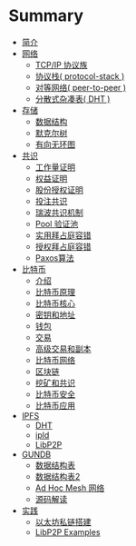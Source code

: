 # Summary

* [简介](README.md)
* [网络](/src/protocol/README.md)
  * [TCP/IP 协议族](/src/protocol/tcp.md)
  * [协议栈( protocol-stack )](/src/protocol/stack.md)
  * [对等网络( peer-to-peer )](/src/protocol/p2p.md)
  * [分散式杂凑表( DHT )]()
* [存储]()
  * [数据结构]()
  * [默克尔树]()
  * [有向无环图]()  
* [共识](/src/consensus/README.md)
  * [工作量证明]()
  * [权益证明]()
  * [股份授权证明]()
  * [投注共识]()
  * [瑞波共识机制]()
  * [Pool 验证池]()
  * [实用拜占庭容错]()
  * [授权拜占庭容错]()
  * [Paxos算法]()
* [比特币](/src/btc/README.md)
  * [介绍](/src/btc/intro.md)
  * [比特币原理](/src/btc/principle.md)
  * [比特币核心](/src/btc/core.md)
  * [密钥和地址](/src/btc/keyandaddress.md)
  * [钱包](/src/btc/wallet.md)
  * [交易](/src/btc/transaction.md)
  * [高级交易和副本](/src/btc/script.md)
  * [比特币网络](/src/btc/net.md)
  * [区块链]()
  * [挖矿和共识]()
  * [比特币安全]()
  * [比特币应用]()
* [IPFS](/src/protocol/distributed.md)
  * [DHT]()
  * [ipld]()
  * [LibP2P]()
* [GUNDB](/src/gun/README.md)
  * [数据结构表](/src/gun/datastructure.md)
  * [数据结构表2](/src/gun/datastructure2.md)
  * [Ad Hoc Mesh 网络](/src/gun/mesh.md)
  * [源码解读]()
* [实践]()
  * [以太坊私链搭建]()
  * [LibP2P Examples]()
